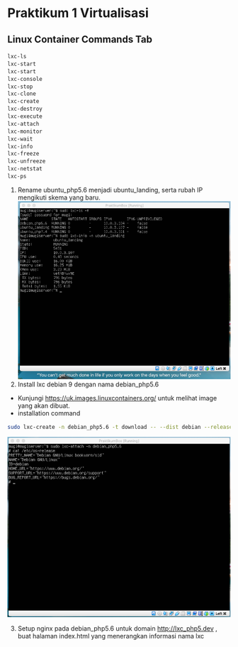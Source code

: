 # Praktikum 1 Virtualisasi
## Linux Container Commands Tab
```bash
lxc-ls
lxc-start
lxc-start
lxc-console
lxc-stop
lxc-clone 
lxc-create
lxc-destroy
lxc-execute
lxc-attach
lxc-monitor
lxc-wait
lxc-info
lxc-freeze
lxc-unfreeze
lxc-netstat
lxc-ps
```
1. Rename ubuntu_php5.6 menjadi ubuntu_landing, serta rubah IP mengikuti skema yang baru.
![ubuntu_landing](assets/ubuntu_landing.png)
2. Install lxc debian 9 dengan nama debian_php5.6
  - Kunjungi https://uk.images.linuxcontainers.org/ untuk melihat image yang akan dibuat.
  - installation command
```bash
sudo lxc-create -n debian_php5.6 -t download -- --dist debian --release sid --arch amd64 --no-validate --server uk.images.linuxcontainers.org
```
![ubuntu_landing](assets/debian_php5.6.png)

3. Setup nginx pada debian_php5.6 untuk domain http://lxc_php5.dev , buat halaman index.html yang menerangkan informasi nama lxc

